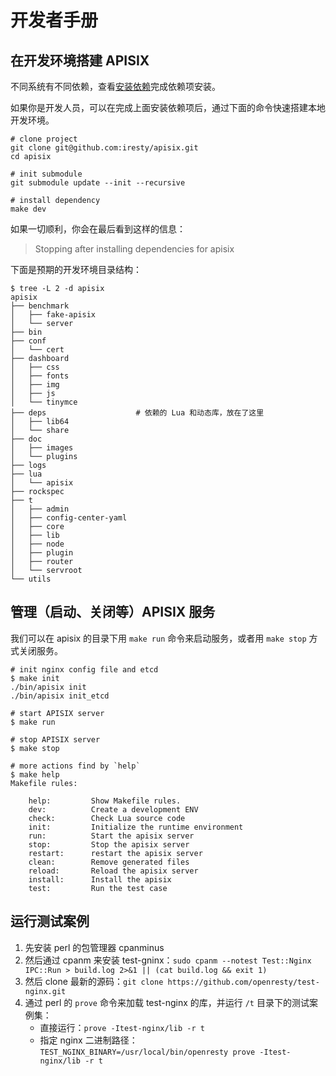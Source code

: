 #  开发者手册

## 在开发环境搭建 APISIX

不同系统有不同依赖，查看[安装依赖](install-dependencies.md)完成依赖项安装。

如果你是开发人员，可以在完成上面安装依赖项后，通过下面的命令快速搭建本地开发环境。

```shell
# clone project
git clone git@github.com:iresty/apisix.git
cd apisix

# init submodule
git submodule update --init --recursive

# install dependency
make dev
```

如果一切顺利，你会在最后看到这样的信息：

> Stopping after installing dependencies for apisix

下面是预期的开发环境目录结构：

```shell
$ tree -L 2 -d apisix
apisix
├── benchmark
│   ├── fake-apisix
│   └── server
├── bin
├── conf
│   └── cert
├── dashboard
│   ├── css
│   ├── fonts
│   ├── img
│   ├── js
│   └── tinymce
├── deps                    # 依赖的 Lua 和动态库，放在了这里
│   ├── lib64
│   └── share
├── doc
│   ├── images
│   └── plugins
├── logs
├── lua
│   └── apisix
├── rockspec
├── t
│   ├── admin
│   ├── config-center-yaml
│   ├── core
│   ├── lib
│   ├── node
│   ├── plugin
│   ├── router
│   └── servroot
└── utils
```

## 管理（启动、关闭等）APISIX 服务

我们可以在 apisix 的目录下用 `make run` 命令来启动服务，或者用 `make stop` 方式关闭服务。

```shell
# init nginx config file and etcd
$ make init
./bin/apisix init
./bin/apisix init_etcd

# start APISIX server
$ make run

# stop APISIX server
$ make stop

# more actions find by `help`
$ make help
Makefile rules:

    help:         Show Makefile rules.
    dev:          Create a development ENV
    check:        Check Lua source code
    init:         Initialize the runtime environment
    run:          Start the apisix server
    stop:         Stop the apisix server
    restart:      restart the apisix server
    clean:        Remove generated files
    reload:       Reload the apisix server
    install:      Install the apisix
    test:         Run the test case
```

## 运行测试案例

1. 先安装 perl 的包管理器 cpanminus
2. 然后通过 cpanm 来安装 test-gninx：`sudo cpanm --notest Test::Nginx IPC::Run > build.log 2>&1 || (cat build.log && exit 1)`
3. 然后 clone 最新的源码：`git clone https://github.com/openresty/test-nginx.git`
4. 通过 perl 的 `prove` 命令来加载 test-nginx 的库，并运行 `/t` 目录下的测试案例集：
    * 直接运行：`prove -Itest-nginx/lib -r t`
    * 指定 nginx 二进制路径：`TEST_NGINX_BINARY=/usr/local/bin/openresty prove -Itest-nginx/lib -r t`
